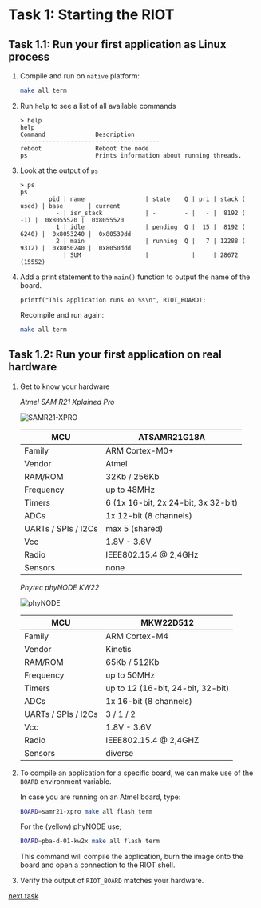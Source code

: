 # Task 1: Starting the RIOT

## Task 1.1: Run your first application as Linux process

1.  Compile and run on `native` platform:
    ```sh
    make all term
    ```

2.  Run `help` to see a list of all available commands
    ```
    > help
    help
    Command              Description
    ---------------------------------------
    reboot               Reboot the node
    ps                   Prints information about running threads.
    ```

3.  Look at the output of `ps`
    ```
    > ps
    ps
            pid | name                 | state    Q | pri | stack ( used) | base       | current
              - | isr_stack            | -        - |   - |  8192 (   -1) |  0x8055520 |  0x8055520
              1 | idle                 | pending  Q |  15 |  8192 ( 6240) |  0x8053240 |  0x80539dd
              2 | main                 | running  Q |   7 | 12288 ( 9312) |  0x8050240 |  0x8050ddd
                | SUM                  |            |     | 28672 (15552)
    ```

4.  Add a print statement to the `main()` function to output the name of the board.
    ```
    printf("This application runs on %s\n", RIOT_BOARD);
    ```

    Recompile and run again:
    ```sh
    make all term
    ```

## Task 1.2: Run your first application on real hardware
1.  Get to know your hardware

    *Atmel SAM R21 Xplained Pro*

    ![SAMR21-XPRO](../SAM-R21.jpg)

    MCU                    | ATSAMR21G18A
    -----------------------|------------------------------------
    Family                 | ARM Cortex-M0+
    Vendor                 | Atmel
    RAM/ROM                | 32Kb / 256Kb
    Frequency              | up to 48MHz
    Timers                 | 6 (1x 16-bit, 2x 24-bit, 3x 32-bit)
    ADCs                   | 1x 12-bit (8 channels)
    UARTs / SPIs / I2Cs    | max 5 (shared)
    Vcc                    | 1.8V - 3.6V
    Radio                  | IEEE802.15.4 @ 2,4GHz
    Sensors                | none

    *Phytec phyNODE KW22*

    ![phyNODE](../phytec.png)

    MCU                    | MKW22D512
    -----------------------|------------------------------------
    Family                 | ARM Cortex-M4
    Vendor                 | Kinetis
    RAM/ROM                | 65Kb / 512Kb
    Frequency              | up to 50MHz
    Timers                 | up to 12 (16-bit, 24-bit, 32-bit)
    ADCs                   | 1x 16-bit (8 channels)
    UARTs / SPIs / I2Cs    | 3 / 1 / 2
    Vcc                    | 1.8V - 3.6V
    Radio                  | IEEE802.15.4 @ 2,4GHZ
    Sensors                | diverse

2.  To compile an application for a specific board, we can make use of the `BOARD` environment
    variable.

    In case you are running on an Atmel board, type:
    ```sh
    BOARD=samr21-xpro make all flash term
    ```

    For the (yellow) phyNODE use;
    ```sh
    BOARD=pba-d-01-kw2x make all flash term
    ```

    This command will compile the application, burn the image onto the board and open a
    connection to the RIOT shell.

3.  Verify the output of `RIOT_BOARD` matches your hardware.

[next task](../task-02)
